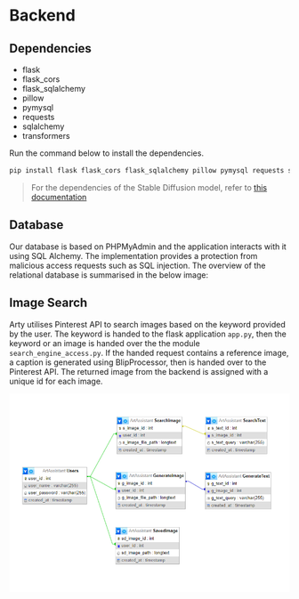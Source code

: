 # Backend

## Dependencies

- flask
- flask_cors
- flask_sqlalchemy
- pillow
- pymysql
- requests
- sqlalchemy
- transformers

Run the command below to install the dependencies. 

```bash
pip install flask flask_cors flask_sqlalchemy pillow pymysql requests sqlalchemy transformers
```

> For the dependencies of the Stable Diffusion model, refer to [this documentation](controlnet\README.md)

## Database

Our database is based on PHPMyAdmin and the application interacts with it using SQL Alchemy. The implementation provides a protection from malicious access requests such as SQL injection. The overview of the relational database is summarised in the below image:

## Image Search

Arty utilises Pinterest API to search images based on the keyword provided by the user. The keyword is handed to the flask application `app.py`, then the keyword or an image is handed over the the module `search_engine_access.py`. If the handed request contains a reference image, a caption is generated using BlipProcessor, then is handed over to the Pinterest API. The returned image from the backend is assigned with a unique id for each image.

<img src = '..\images\db.png' alt = 'database structure'>